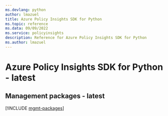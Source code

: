 ```yaml
---
ms.devlang: python
author: lmazuel
title: Azure Policy Insights SDK for Python
ms.topic: reference
ms.data: 09/09/2022
ms.service: policyinsights
description: Reference for Azure Policy Insights SDK for Python
ms.author: lmazuel
---
```

# Azure Policy Insights SDK for Python - latest

## Management packages - latest
[!INCLUDE [mgmt-packages](policy-insights-mgmt-index.md)]